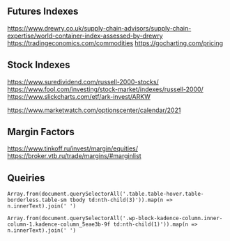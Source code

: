 ## Futures Indexes

https://www.drewry.co.uk/supply-chain-advisors/supply-chain-expertise/world-container-index-assessed-by-drewry
https://tradingeconomics.com/commodities
https://gocharting.com/pricing


## Stock Indexes

https://www.suredividend.com/russell-2000-stocks/
https://www.fool.com/investing/stock-market/indexes/russell-2000/
https://www.slickcharts.com/etf/ark-invest/ARKW

https://www.marketwatch.com/optionscenter/calendar/2021


## Margin Factors

https://www.tinkoff.ru/invest/margin/equities/
https://broker.vtb.ru/trade/margins/#marginlist

## Queiries

    Array.from(document.querySelectorAll('.table.table-hover.table-borderless.table-sm tbody td:nth-child(3)')).map(n => n.innerText).join(' ')

    Array.from(document.querySelectorAll('.wp-block-kadence-column.inner-column-1.kadence-column_5eae3b-9f td:nth-child(1)')).map(n => n.innerText).join(' ')
